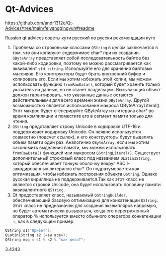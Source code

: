 # Qt-Advices

https://github.com/andr1312e/Qt-Advices/tree/main/feiyangqingyun#readme

Russian qt advices советы кути русский по русски рекомендации кутэ

1. Проблема со строковыми классами ```QString``` в целом заключается в том, что они копируют содержимое  char* при их создании. ```QByteArray``` представляет собой последовательность байтов без какой-либо кодировки, поэтому ее можно
рассматривается как эквивалент ```std::string```. Используйте его для хранения байтовых массивов. Его конструкторы будут брать внутренний буфер и копировать его. Если мы хотим избежать этой копии, мы можем использовать функцию ```fromRawData()```,
который будет хранить только указатель на данные, но не станет владельцем.
Вызывающий обьект должен гарантировать, что указанные данные остаются действительными для всего времени жизни ```QByteArray```. Другой возможностью является использование макроса QByteArrayLiteral(). Этот макрос будет
сгенерируйте QByteArray из литерала char* во время компиляции и поместите его в сегмент памяти только для чтения.
2. ```QString``` представляет строку Unicode в кодировке UTF-16 и поддерживает кодировку Unicode. Он неявно используется совместно (подсчет ссылок), и его конструкторы будут выделять
объем памяти один раз. Аналогично ```QByteArray```, если мы хотим сэкономить выделения памяти, мы можем использовать  ```fromRawData()``` функцией или макросом ```QStringLiteral()```.
Существует дополнительный строковый класс под названием ```QLatin1String```, который обеспечивает тонкую оболочку вокруг ASCII-закодированных литералов char*. Он подразумевается как
оптимизация, чтобы избежать построения объекта ```QString```. Однако русская кириллица не поддерживается.Так как этот класс не является строкой Unicode, она будет использовать половину памяти эквивалентного
```QString```.
3.  Qt предоставляет  класс, называемый ```QStringBuilder```, обеспечивающий базовую оптимизацию  для конкатенации ```QString```. Этот класс не предназначен для создания экземпляров
напрямую, но будет автоматически вызываться, когда его перегруженный оператор % используется вместо обычного оператора конкатенации +, как в следующем
пример:

```cpp
QString s1("Привет");
QLatin1String s2 («вы все»);
QString msg = s1 % s2 % "как дела?";
```
3.4343


